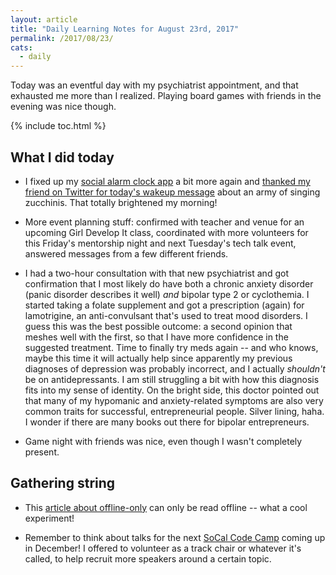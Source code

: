 ```yaml
---
layout: article
title: "Daily Learning Notes for August 23rd, 2017"
permalink: /2017/08/23/
cats:
  - daily
---
```


Today was an eventful day with my psychiatrist appointment, and that exhausted me more than I realized. Playing board games with friends in the evening was nice though.

{% include toc.html %}

## What I did today

  - I fixed up my [social alarm clock app](/social-alarm-clock) a bit more again and [thanked my friend on Twitter for today's wakeup message](https://twitter.com/LearningNerd/status/900388088639217664) about an army of singing zucchinis. That totally brightened my morning!

  - More event planning stuff: confirmed with teacher and venue for an upcoming Girl Develop It class, coordinated with more volunteers for this Friday's mentorship night and next Tuesday's tech talk event, answered messages from a few different friends.

  - I had a two-hour consultation with that new psychiatrist and got confirmation that I most likely do have both a chronic anxiety disorder (panic disorder describes it well) *and* bipolar type 2 or cyclothemia. I started taking a folate supplement and got a prescription (again) for lamotrigine, an anti-convulsant that's used to treat mood disorders. I guess this was the best possible outcome: a second opinion that meshes well with the first, so that I have more confidence in the suggested treatment. Time to finally try meds again -- and who knows, maybe this time it will actually help since apparently my previous diagnoses of depression was probably incorrect, and I actually *shouldn't* be on antidepressants. I am still struggling a bit with how this diagnosis fits into my sense of identity. On the bright side, this doctor pointed out that many of my hypomanic and anxiety-related symptoms are also very common traits for successful, entrepreneurial people. Silver lining, haha. I wonder if there are many books out there for bipolar entrepreneurs.

  - Game night with friends was nice, even though I wasn't completely present.


## Gathering string

  - This [article about offline-only](https://chris.bolin.co/offline/) can only be read offline -- what a cool experiment!

  - Remember to think about talks for the next [SoCal Code Camp](https://www.socalcodecamp.com/) coming up in December! I offered to volunteer as a track chair or whatever it's called, to help recruit more speakers around a certain topic.
